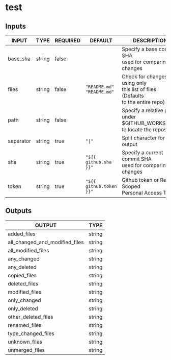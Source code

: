 # test

## Inputs

<!-- AUTO-DOC-INPUT:START - Do not remove or modify this section -->

|   INPUT   |  TYPE  | REQUIRED |              DEFAULT               |                                     DESCRIPTION                                     |
|-----------|--------|----------|------------------------------------|-------------------------------------------------------------------------------------|
| base_sha  | string | false    |                                    | Specify a base commit SHA<br>used for comparing changes                             |
| files     | string | false    | `"README.md"`<br>`"README.md"`<br> | Check for changes using only<br>this list of files (Defaults<br>to the entire repo) |
| path      | string | false    |                                    | Specify a relative path under<br>$GITHUB_WORKSPACE to locate the repository<br>     |
| separator | string | true     | `"\|"`                             | Split character for array output<br>                                                |
| sha       | string | true     | `"${{ github.sha }}"`              | Specify a current commit SHA<br>used for comparing changes                          |
| token     | string | true     | `"${{ github.token }}"`            | Github token or Repo Scoped<br>Personal Access Token                                |

<!-- AUTO-DOC-INPUT:END -->

## Outputs

<!-- AUTO-DOC-OUTPUT:START - Do not remove or modify this section -->

|             OUTPUT             |  TYPE  |
|--------------------------------|--------|
| added_files                    | string |
| all_changed_and_modified_files | string |
| all_modified_files             | string |
| any_changed                    | string |
| any_deleted                    | string |
| copied_files                   | string |
| deleted_files                  | string |
| modified_files                 | string |
| only_changed                   | string |
| only_deleted                   | string |
| other_deleted_files            | string |
| renamed_files                  | string |
| type_changed_files             | string |
| unknown_files                  | string |
| unmerged_files                 | string |

<!-- AUTO-DOC-OUTPUT:END -->
